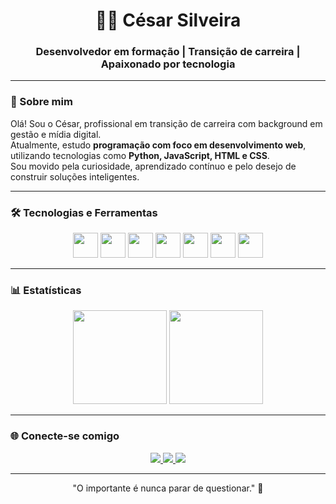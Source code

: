 <h1 align="center">👨‍💻 César Silveira</h1>
<h3 align="center">Desenvolvedor em formação | Transição de carreira | Apaixonado por tecnologia</h3>

---

### 👋 Sobre mim

Olá! Sou o César, profissional em transição de carreira com background em gestão e mídia digital.  
Atualmente, estudo **programação com foco em desenvolvimento web**, utilizando tecnologias como **Python, JavaScript, HTML e CSS**.  
Sou movido pela curiosidade, aprendizado contínuo e pelo desejo de construir soluções inteligentes.

---

### 🛠️ Tecnologias e Ferramentas

<div align="center">
  <img src="https://cdn.jsdelivr.net/gh/devicons/devicon/icons/html5/html5-original.svg" width="40" />
  <img src="https://cdn.jsdelivr.net/gh/devicons/devicon/icons/css3/css3-original.svg" width="40" />
  <img src="https://cdn.jsdelivr.net/gh/devicons/devicon/icons/javascript/javascript-original.svg" width="40" />
  <img src="https://cdn.jsdelivr.net/gh/devicons/devicon/icons/python/python-original.svg" width="40" />
  <img src="https://cdn.jsdelivr.net/gh/devicons/devicon/icons/bootstrap/bootstrap-original.svg" width="40" />
  <img src="https://cdn.jsdelivr.net/gh/devicons/devicon/icons/git/git-original.svg" width="40" />
  <img src="https://cdn.jsdelivr.net/gh/devicons/devicon/icons/github/github-original.svg" width="40" />
</div>

---

### 📊 Estatísticas

<div align="center">
  <img height="150em" src="https://github-readme-stats.vercel.app/api?username=CesarSilveira-96&show_icons=true&theme=tokyonight&count_private=true" />
  <img height="150em" src="https://github-readme-stats.vercel.app/api/top-langs/?username=CesarSilveira-96&layout=compact&theme=tokyonight" />
</div>

---

### 🌐 Conecte-se comigo

<div align="center">
  <a href="https://www.linkedin.com/in/cesar-silveira/" target="_blank">
    <img src="https://img.shields.io/badge/LinkedIn-0077B5?style=for-the-badge&logo=linkedin&logoColor=white" />
  </a>
  <a href="https://github.com/CesarSilveira-96" target="_blank">
    <img src="https://img.shields.io/badge/GitHub-000?style=for-the-badge&logo=github&logoColor=white" />
  </a>
  <a href="https://www.instagram.com/cesarsilveira96/" target="_blank">
    <img src="https://img.shields.io/badge/Instagram-E4405F?style=for-the-badge&logo=instagram&logoColor=white" />
  </a>
</div>

---

<div align="center"> "O importante é nunca parar de questionar." 🧠</div>
